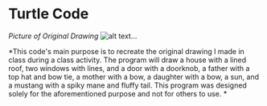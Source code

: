 # Turtle Code 
*Picture of Original Drawing*
![alt text](https://github.com/Aero-ComSci/3-1-3-LemonSCoder/blob/main/images/Photo313.png "Code Output")...

*This code's main purpose is to recreate the original drawing I made in class during a class activity. The program will draw a house with a lined roof, two windows with lines, and a door with a doorknob, a father with a top hat and bow tie, a mother with a bow, a daughter with a bow, a sun, and a mustang with a spiky mane and fluffy tail. This program was designed solely for the aforementioned purpose and not for others to use. *
